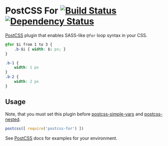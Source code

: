 # PostCSS For [![Build Status](https://travis-ci.org/antyakushev/postcss-for.svg)][ci] [![Dependency Status](https://gemnasium.com/antyakushev/postcss-default-unit.svg)][deps]

[PostCSS] plugin that enables SASS-like `@for` loop syntax in your CSS.

```css
@for $i from 1 to 3 { 
    .b-$i { width: $i px; } 
}
```

```css
.b-1 {
    width: 1 px
}
.b-2 {
    width: 2 px
}
```

## Usage

Note, that you must set this plugin before [postcss-simple-vars]
and [postcss-nested].

```js
postcss([ require('postcss-for') ])
```

See [PostCSS] docs for examples for your environment.

[PostCSS]:             https://github.com/postcss/postcss
[postcss-nested]:      https://github.com/postcss/postcss-nested
[postcss-simple-vars]: https://github.com/postcss/postcss-simple-vars
[ci]:       https://travis-ci.org/antyakushev/postcss-for
[deps]:     https://gemnasium.com/antyakushev/postcss-for
[npm]:      http://badge.fury.io/js/postcss-for
